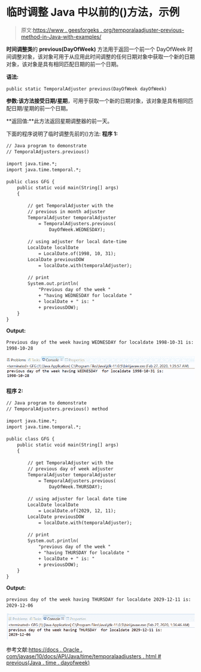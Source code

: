 # 临时调整 Java 中以前的()方法，示例

> 原文:[https://www . geesforgeks . org/temporalaadjuster-previous-method-in-Java-with-examples/](https://www.geeksforgeeks.org/temporaladjusters-previous-method-in-java-with-examples/)

**时间调整类**的 **previous(DayOfWeek)** 方法用于返回一个前一个 DayOfWeek 时间调整对象，该对象可用于从应用此时间调整的任何日期对象中获取一个新的日期对象，该对象是具有相同匹配日期的前一个日期。

**语法:**

```
public static TemporalAdjuster previous(DayOfWeek dayOfWeek)

```

**参数:**该方法接受**日期/星期**，可用于获取一个新的日期对象，该对象是具有相同匹配日期/星期的前一个日期。

**返回值:**此方法返回星期调整器的前一天。

下面的程序说明了临时调整先前的()方法:
**程序 1:**

```
// Java program to demonstrate
// TemporalAdjusters.previous()

import java.time.*;
import java.time.temporal.*;

public class GFG {
    public static void main(String[] args)
    {

        // get TemporalAdjuster with the
        // previous in month adjuster
        TemporalAdjuster temporalAdjuster
            = TemporalAdjusters.previous(
                DayOfWeek.WEDNESDAY);

        // using adjuster for local date-time
        LocalDate localDate
            = LocalDate.of(1998, 10, 31);
        LocalDate previousDOW
            = localDate.with(temporalAdjuster);

        // print
        System.out.println(
            "Previous day of the week "
            + "having WEDNESDAY for localdate "
            + localDate + " is: "
            + previousDOW);
    }
}
```

**Output:**

```
Previous day of the week having WEDNESDAY for localdate 1998-10-31 is: 1998-10-28

```

![](img/275147bc320b79de42bfad1d4fb3055f.png)

**程序 2:**

```
// Java program to demonstrate
// TemporalAdjusters.previous() method

import java.time.*;
import java.time.temporal.*;

public class GFG {
    public static void main(String[] args)
    {

        // get TemporalAdjuster with the
        // previous day of week adjuster
        TemporalAdjuster temporalAdjuster
            = TemporalAdjusters.previous(
                DayOfWeek.THURSDAY);

        // using adjuster for local date time
        LocalDate localDate
            = LocalDate.of(2029, 12, 11);
        LocalDate previousDOW
            = localDate.with(temporalAdjuster);

        // print
        System.out.println(
            "previous day of the week "
            + "having THURSDAY for localdate "
            + localDate + " is: "
            + previousDOW);
    }
}
```

**Output:**

```
previous day of the week having THURSDAY for localdate 2029-12-11 is: 2029-12-06

```

![](img/f2d9616cb956f60e9db1f779bedab46e.png)

参考文献:[https://docs . Oracle . com/javase/10/docs/API/Java/time/temporalaadjusters . html # previous(Java . time . dayofweek)](https://docs.oracle.com/javase/10/docs/api/java/time/temporal/TemporalAdjusters.html#previous(java.time.DayOfWeek))